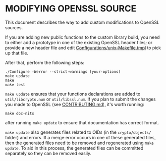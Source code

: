 MODIFYING OPENSSL SOURCE
========================

This document describes the way to add custom modifications to OpenSSL sources.

 If you are adding new public functions to the custom library build, you need to
 either add a prototype in one of the existing OpenSSL header files;
 or provide a new header file and edit
 [Configurations/unix-Makefile.tmpl](Configurations/unix-Makefile.tmpl)
 to pick up that file.

 After that, perform the following steps:

    ./Configure -Werror --strict-warnings [your-options]
    make update
    make
    make test

 `make update` ensures that your functions declarations are added to
 `util/libcrypto.num` or `util/libssl.num`.
 If you plan to submit the changes you made to OpenSSL
 (see [CONTRIBUTING.md](CONTRIBUTING.md)), it's worth running:

    make doc-nits

 after running `make update` to ensure that documentation has correct format.

 `make update` also generates files related to OIDs (in the `crypto/objects/`
 folder) and errors.
 If a merge error occurs in one of these generated files, then the
 generated files need to be removed and regenerated using `make update`.
 To aid in this process, the generated files can be committed separately
 so they can be removed easily.
